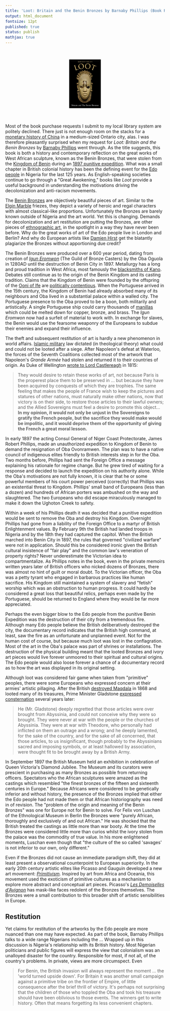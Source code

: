 ```yaml
---
title: 'Loot: Britain and the Benin Bronzes by Barnaby Phillips (Book Review)'
output: html_document
fontsize: 12pt
published: true
status: publish
mathjax: true
---
```


<br>
<p align="center"><img src="/figures/loot.jpg" width="20%"></p>
<br>

Most of the book purchase requests I submit to my local library system are politely declined. There just is not enough room on the stacks for a [monetary history of China](https://yalebooks.yale.edu/book/9780300250046/empire-silver) in a medium-sized Ontario city, alas. I was therefore pleasantly surprised when my request for *Loot: Britain and the Benin Bronzes* by [Barnaby Phillips](https://en.wikipedia.org/wiki/Barnaby_Phillips) went through. As the title suggests, this book is both a history and contemporary reflection on the great works of West African sculpture, known as the Benin Bronzes, that were stolen from the [Kingdom of Benin](https://en.wikipedia.org/wiki/Kingdom_of_Benin) during an [1897 punitive expedition](https://en.wikipedia.org/wiki/Benin_Expedition_of_1897). What was a small chapter in British colonial history has been the defining event for the [Edo people](https://en.wikipedia.org/wiki/Edo_people) in Nigeria for the last 125 years. As English-speaking societies continue to go through a "Great Awokening," books like *Loot* provide a useful background in understanding the motivations driving the decolonization and anti-racism movements. 

The [Benin Bronzes](https://www.gettyimages.ca/photos/benin-bronze) are objectively beautiful pieces of art. Similar to the [Elgin Marble](https://en.wikipedia.org/wiki/Elgin_Marbles) friezes, they depict a variety of heroic and regal characters with almost classical-like proportions. Unfortunately the Bronzes are barely known outside of Nigeria and the art world. Yet this is changing. Demands for decolonization and art restitution are putting the Bronzes, are other pieces of [ethnographic art](https://en.wikipedia.org/wiki/Tribal_art), in the spotlight in a way they have never been before. Why do the great works of art of the Edo people live in London and Berlin? And why do European artists like [Damien Hirst](https://www.nytimes.com/2017/05/10/arts/design/damien-hirst-controversy-at-venice-biennale.html) get the blatantly plagiarize the Bronzes without apportioning due credit?

The Benin Bronzes were produced over a 600 year period, dating from creation of [*Igun Eromwon*](https://www.ajol.info/index.php/ijah/article/view/152306) (The Guild of Bronze Casters) by the Oba Oguola in 1280AD until the destruction of Benin City in 1897. Metallurgy has a long and proud tradition in West Africa, most famously the [blacksmiths of Kano](https://eprints.soas.ac.uk/29100/1/10731195.pdf). Debates still continue as to the origin of the Benin Kingdom and its casting tradition. Claims that the Kingdom of Benin were founded by the offspring of the [Ooni of Ife](https://en.wikipedia.org/wiki/If%E1%BA%B9#The_King_(Ooni_of_Ile-Ife)) are [politically contentious](https://guardian.ng/issue/the-ooni-of-ife-conflict-of-modernity-and-tradition/). When the Portuguese arrived in the 15th century, the Kingdom of Benin had already absorbed many of its neighbours and Oba lived in a substantial palace within a walled city. The Portuguese presence to the Oba proved to be a boon, both militarily and artistically. A single Portuguese ship could carry thousands of [manillas](https://en.wikipedia.org/wiki/Manilla_(money)) which could be melted down for copper, bronze, and brass. The *Igun Eromwon* now had a surfeit of material to work with. In exchange for slaves, the Benin would use the fearsome weaponry of the Europeans to subdue their enemies and expand their influence. 

The theft and subsequent restitution of art is hardly a new phenomenon in world affairs. [Islamic military](https://en.wikipedia.org/wiki/Islamic_military_jurisprudence) law dictated (in theological theory) what could and could not be looted after a siege. After Napoleon's defeat at Waterloo, the forces of the Seventh Coalitions collected most of the artwork that Napoleon's *Grande Armée* had stolen and returned it to their countries of origin. As Duke of Wellington [wrote to Lord Castlereagh](http://www.brunacci.it/upl/1815,%2020%20ott.pdf) in 1815:

> They would desire to retain these works of art, not because Paris is the properest place them to be preserved in ... but because they have been acquired by conquests of which they are trophies. The same feeling that makes the people of France wish to keep the pictures and statures of other nations, must naturally make other nations, now that victory is on their side, to restore those articles to their lawful owners; and the Allied Sovereigns must feel a desire to promote this object... **In my opinion, it would not only be unjust in the Sovereigns to gratify the French people, but the sacrifice they would make would be impolitic, and it would deprive them of the opportunity of giving the French a great moral lesson.**

<!-- (for all artists and connoisseurs who have written on the subject agree that they ought to be sent back to the place where they originally were),
It is besides to be wished, as well for the happiness of France as of the world, that if the French people are not greatly convinced that Europe is too strong for them, they may be made to feel, that however extensive for a time their temporary and partial advantages over one or more of the Powers of Europe may be, the day of retribution must at length come. -->

In early 1897 the acting Consul General of Niger Coast Protectorate, James Robert Phillips, made an unauthorized expedition to Kingdom of Benin to demand the resignation of Oba Ovonramwen. The plan was to have a native council of indigenous elites friendly to British interests step in for the Oba. Two months before, Phillips had sent the Foreign Office a message explaining his rationale for regime change. But he grew tired of waiting for a response and decided to launch the expedition on his authority alone. While the Oba's motivations are not fully known, it is clear that he or some powerful members of his court power perceived (correctly) that Phillips was an existential threat to Kingdom. Phillips' small band of Europeans (less than a dozen) and hundreds of African porters was ambushed on the way and slaughtered. The two Europeans who did escape miraculously managed to make it down the Ughoton Creek to safety. 

Within a week of his Phillips death it was decided that a punitive expedition would be sent to remove the Oba and destroy his Kingdom. Overnight Phillips had gone from a liability of the Foreign Office to a martyr of British Enlightenment values. By February 9th the British had landed troops in Nigeria and by the 18th they had captured the capitol. When the British marched into Benin City in 1897, the rules that governed "civilized warfare" were not in application. Should this be considered ironic given the British cultural insistence of "fair play" and the common law's veneration of property rights? Never underestimate the Victorian idea to compartmentalize. As Phillips notes in the book, even in the private memoirs written years later of British officers who nicked dozens of Bronzes, there was almost no hint of guilt or moral doubt. To the Victorian officer, the Oba was a petty tyrant who engaged in barbarous practices like human sacrifice. His Kingdom still maintained a system of slavery and "fetish" worship which was an obstruction to human progress. It could hardly be considered a great loss that beautiful relics, perhaps even made by the Portuguese, should be returned to England where they would be far more appreciated. 

Perhaps the even bigger blow to the Edo people from the punitive Benin Expedition was the destruction of their city from a tremendous fire. Although many Edo people believe the British deliberatively destroyed the city, the documentary record indicates that the British high command, at least, saw the fire as an unfortunate and unplanned event. Not for the human cost of course, but because much loot was lost in the conflagration. Most of the art in the Oba's palace was part of shrines or installations. The destruction of the physical building meant that the looted Bronzes and ivory art pieces would live forever unmoored to their spiritual and cultural origins. The Edo people would also loose forever a chance of a documentary record as to how the art was displayed in its original setting. 

Although loot was considered fair game when taken from "primitive" peoples, there were some Europeans who expressed concern at their armies' artistic pillaging. After the British [destroyed Maqdala](https://en.wikipedia.org/wiki/Battle_of_Magdala) in 1868 and looted many of its treasures, Prime Minister Gladstone [expressed consternation](https://api.parliament.uk/historic-hansard/commons/1871/jun/30/motion-for-an-address) several years later:

> He (Mr. Gladstone) deeply regretted that those articles were over brought from Abyssinia, and could not conceive why they were so brought. They were never at war with the people or the churches of Abyssinia. They were at war with Theodore, who personally had inflicted on them an outrage and a wrong; and he deeply lamented, for the sake of the country, and for the sake of all concerned, that those articles, to us insignificant, though probably to the Abyssinians sacred and imposing symbols, or at least hallowed by association, were thought fit to be brought away by a British Army. 

In September 1897 the British Museum held an exhibition in celebration of Queen Victoria's Diamond Jubilee. The Museum and its curators were prescient in purchasing as many Bronzes as possible from returning officers. Spectators who the African sculptures were amazed as the castings which resembled "the finest bronzes of the fifteen and sixteenth centuries in Europe." Because Africans were considered to be genetically inferior and without history, the presence of the Bronzes implied that either the Edo people had not made them or that African historiography was need in of revision. The "problem of the origin and meaning of the Benin Bronzes" was one for Europe not for Benin to solve. For Felix von Luschan of the Ethnological Museum in Berlin the Bronzes were "purely African, thoroughly and exclusively of and out African." He was shocked that the British treated the castings as little more than war booty. At the time the Bronzes were considered little more than curios whilst the ivory stolen from the palace was the commodity of true value. In his more enlightened moments, Luschan even though that "the culture of the so called 'savages' is not inferior to our own, only different."

Even if the Bronzes did not cause an immediate paradigm shift, they did at least present a observational counterpoint to European superiority. In the early 20th century artistic elites like Picasso and Gauguin developed a new art movement: [*Primitivism*](https://en.wikipedia.org/wiki/Primitivism). Inspired by art from Africa and Oceania, this movement used the exoticism of primitive cultures as a mechanism to explore more abstract and conceptual art pieces. Picasso's [*Les Demoiselles d'Avignon*](https://en.wikipedia.org/wiki/Les_Demoiselles_d%27Avignon) has mask-like faces redolent of the Bronzes themselves. The Bronzes were a small contribution to this broader shift of artistic sensibilities in Europe.

## Restitution

Yet claims for restitution of the artworks by the Edo people are more nuanced than one may have expected. As part of the book, Barnaby Phillips talks to a wide range Nigerians including the ... Wrapped up in this discussion is Nigeria's relationship with its British history. Most Nigerian politicians and public figures will express the view that colonialism was an unalloyed disaster for the country. Responsible for most, if not all, of the country's problems. In private, views are more circumspect. Even 	



> For Benin, the British invasion will always represent the moment ... the 'world turned upside down'. For Britain it was another small campaign against a primitive tribe on the frontier of Empire, of little consequence after the brief thrill of victory. It's perhaps not surprising that the children of those who toppled the Oba and took his treasure should have been oblivious to those events. The winners get to write history. Often that means forgetting its less convenient chapters.  



